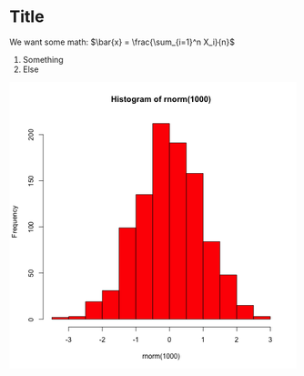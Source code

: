 Title
========================================================

We want some math: $\bar{x} = \frac{\sum_{i=1}^n X_i}{n}$

1. Something
2. Else

![plot of chunk unnamed-chunk-1](figure/unnamed-chunk-1.png) 

